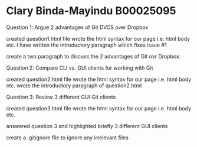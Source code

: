 # Clary Binda-Mayindu B00025095

Question 1:
Argue 2 advantages of Git DVCS over Dropbox

created question1.html file
wrote the html syntax for our page i.e. html body etc.
I have written the introductory paragraph which fixes issue #1

create a two paragraph to discuss the 2 advantages of Git ovr Dropbox.

Question 2:
Compare CLI vs. GUI clients for working with Git

created question2.html file
wrote the html syntax for our page i.e. html body etc.
wrote the introductory paragraph of question2.html


Question 3:
Review 3 different GUI Git clients

created question3.html file
wrote the html syntax for our page i.e. html body etc.

answered question 3 and highlighted briefly 3 different GUI clients



create a .gitignore file to ignore any irrelevant files

